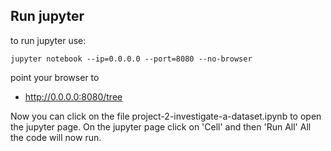 

## Run jupyter
to run jupyter use:
```
jupyter notebook --ip=0.0.0.0 --port=8080 --no-browser
```

point your browser to
* http://0.0.0.0:8080/tree

Now you can click on the file
project-2-investigate-a-dataset.ipynb to open the jupyter page. On the jupyter page click on 'Cell' and then 'Run All'
All the code will now run.




